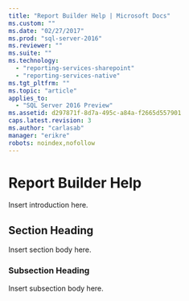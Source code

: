 ```yaml
---
title: "Report Builder Help | Microsoft Docs"
ms.custom: ""
ms.date: "02/27/2017"
ms.prod: "sql-server-2016"
ms.reviewer: ""
ms.suite: ""
ms.technology: 
  - "reporting-services-sharepoint"
  - "reporting-services-native"
ms.tgt_pltfrm: ""
ms.topic: "article"
applies_to: 
  - "SQL Server 2016 Preview"
ms.assetid: d297871f-8d7a-495c-a84a-f2665d557901
caps.latest.revision: 3
ms.author: "carlasab"
manager: "erikre"
robots: noindex,nofollow
---
```

# Report Builder Help
  Insert introduction here.  
  
## Section Heading  
 Insert section body here.  
  
### Subsection Heading  
 Insert subsection body here.  
  
  